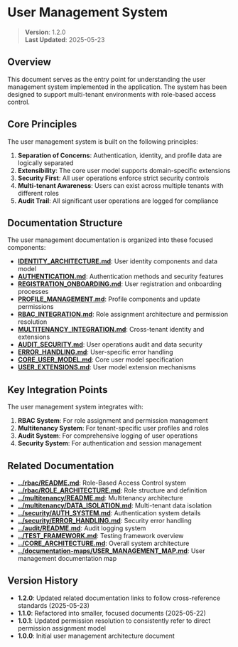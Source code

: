 
# User Management System

> **Version**: 1.2.0  
> **Last Updated**: 2025-05-23

## Overview

This document serves as the entry point for understanding the user management system implemented in the application. The system has been designed to support multi-tenant environments with role-based access control.

## Core Principles

The user management system is built on the following principles:

1. **Separation of Concerns**: Authentication, identity, and profile data are logically separated
2. **Extensibility**: The core user model supports domain-specific extensions
3. **Security First**: All user operations enforce strict security controls
4. **Multi-tenant Awareness**: Users can exist across multiple tenants with different roles
5. **Audit Trail**: All significant user operations are logged for compliance

## Documentation Structure

The user management documentation is organized into these focused components:

- **[IDENTITY_ARCHITECTURE.md](IDENTITY_ARCHITECTURE.md)**: User identity components and data model
- **[AUTHENTICATION.md](AUTHENTICATION.md)**: Authentication methods and security features
- **[REGISTRATION_ONBOARDING.md](REGISTRATION_ONBOARDING.md)**: User registration and onboarding processes
- **[PROFILE_MANAGEMENT.md](PROFILE_MANAGEMENT.md)**: Profile components and update permissions
- **[RBAC_INTEGRATION.md](RBAC_INTEGRATION.md)**: Role assignment architecture and permission resolution
- **[MULTITENANCY_INTEGRATION.md](MULTITENANCY_INTEGRATION.md)**: Cross-tenant identity and extensions
- **[AUDIT_SECURITY.md](AUDIT_SECURITY.md)**: User operations audit and data security
- **[ERROR_HANDLING.md](ERROR_HANDLING.md)**: User-specific error handling
- **[CORE_USER_MODEL.md](CORE_USER_MODEL.md)**: Core user model specification
- **[USER_EXTENSIONS.md](USER_EXTENSIONS.md)**: User model extension mechanisms

## Key Integration Points

The user management system integrates with:

1. **RBAC System**: For role assignment and permission management
2. **Multitenancy System**: For tenant-specific user profiles and roles
3. **Audit System**: For comprehensive logging of user operations
4. **Security System**: For authentication and session management

## Related Documentation

- **[../rbac/README.md](../rbac/README.md)**: Role-Based Access Control system
- **[../rbac/ROLE_ARCHITECTURE.md](../rbac/ROLE_ARCHITECTURE.md)**: Role structure and definition
- **[../multitenancy/README.md](../multitenancy/README.md)**: Multitenancy architecture
- **[../multitenancy/DATA_ISOLATION.md](../multitenancy/DATA_ISOLATION.md)**: Multi-tenant data isolation
- **[../security/AUTH_SYSTEM.md](../security/AUTH_SYSTEM.md)**: Authentication system details
- **[../security/ERROR_HANDLING.md](../security/ERROR_HANDLING.md)**: Security error handling
- **[../audit/README.md](../audit/README.md)**: Audit logging system
- **[../TEST_FRAMEWORK.md](../TEST_FRAMEWORK.md)**: Testing framework overview
- **[../CORE_ARCHITECTURE.md](../CORE_ARCHITECTURE.md)**: Overall system architecture
- **[../documentation-maps/USER_MANAGEMENT_MAP.md](../documentation-maps/USER_MANAGEMENT_MAP.md)**: User management documentation map

## Version History

- **1.2.0**: Updated related documentation links to follow cross-reference standards (2025-05-23)
- **1.1.0**: Refactored into smaller, focused documents (2025-05-22)
- **1.0.1**: Updated permission resolution to consistently refer to direct permission assignment model
- **1.0.0**: Initial user management architecture document
